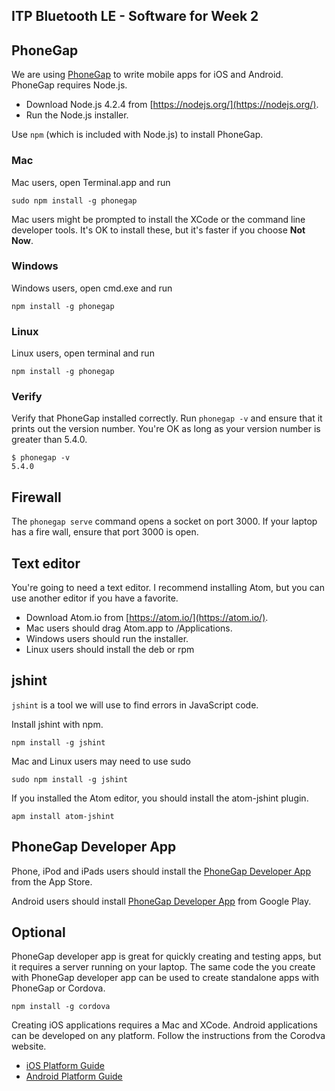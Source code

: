 ## ITP Bluetooth LE - Software for Week 2

## PhoneGap

We are using [PhoneGap](http://phonegap.com/) to write mobile apps for iOS and Android. PhoneGap requires Node.js.

 * Download Node.js 4.2.4 from [https://nodejs.org/](https://nodejs.org/).
 * Run the Node.js installer.

Use `npm` (which is included with Node.js) to install PhoneGap.

### Mac

Mac users, open Terminal.app and run

    sudo npm install -g phonegap

Mac users might be prompted to install the XCode or the command line developer tools. It's OK to install these, but it's faster if you choose **Not Now**.

### Windows

Windows users, open cmd.exe and run

	npm install -g phonegap

### Linux

Linux users, open terminal and run

    npm install -g phonegap

### Verify

Verify that PhoneGap installed correctly. Run `phonegap -v` and ensure that it prints out the version number. You're OK as long as your version number is greater than 5.4.0.

```
$ phonegap -v
5.4.0
```

## Firewall

The `phonegap serve` command opens a socket on port 3000. If your laptop has a fire wall, ensure that port 3000 is open.


## Text editor

You're going to need a text editor. I recommend installing Atom, but you can use another editor if you have a favorite.

 * Download Atom.io from [https://atom.io/](https://atom.io/).  
 * Mac users should drag Atom.app to /Applications.
 * Windows users should run the installer.
 * Linux users should install the deb or rpm

## jshint

`jshint` is a tool we will use to find errors in JavaScript code.

Install jshint with npm.

    npm install -g jshint

Mac and Linux users may need to use sudo

    sudo npm install -g jshint

If you installed the Atom editor, you should install the atom-jshint plugin.

    apm install atom-jshint

## PhoneGap Developer App

Phone, iPod and iPads users should install the [PhoneGap Developer App](https://itunes.apple.com/app/id843536693) from the App Store.

Android users should install [PhoneGap Developer App](https://play.google.com/store/apps/details?id=com.adobe.phonegap.app) from Google Play.

## Optional

PhoneGap developer app is great for quickly creating and testing apps, but it requires a server running on your laptop. The same code the you create with PhoneGap developer app can be used to create standalone apps with PhoneGap or Cordova.

    npm install -g cordova

Creating iOS applications requires a Mac and XCode. Android applications can be developed on any platform. Follow the instructions from the Corodva website.

 * [iOS Platform Guide](http://cordova.apache.org/docs/en/6.0.0/guide/platforms/ios/index.html)
 * [Android Platform Guide](http://cordova.apache.org/docs/en/6.0.0/guide/platforms/android/index.html)
